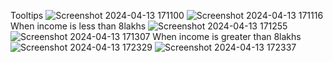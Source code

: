 Tooltips
![Screenshot 2024-04-13 171100](https://github.com/AyushNimiwal/Fyle-Assignment/assets/112817422/2213ca02-afa8-4111-a9d6-8217ee26a4c9)
![Screenshot 2024-04-13 171116](https://github.com/AyushNimiwal/Fyle-Assignment/assets/112817422/c0c399a8-f5e6-4671-a1f5-a66518b08713)
When income is less than 8lakhs
![Screenshot 2024-04-13 171255](https://github.com/AyushNimiwal/Fyle-Assignment/assets/112817422/7c1b89ad-278a-46ae-a671-b5a213845b6e)
![Screenshot 2024-04-13 171307](https://github.com/AyushNimiwal/Fyle-Assignment/assets/112817422/0e942452-80b2-40b8-a1be-87b6d107360e)
When income is greater than 8lakhs
![Screenshot 2024-04-13 172329](https://github.com/AyushNimiwal/Fyle-Assignment/assets/112817422/2e7b8ab9-cb34-4408-a1b1-9d955333c18c)
![Screenshot 2024-04-13 172337](https://github.com/AyushNimiwal/Fyle-Assignment/assets/112817422/91add9d8-d724-4227-8ecb-4b3a14ed970e)
